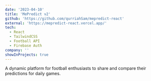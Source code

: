 ```yaml
---
date: '2023-04-10'
title: 'MePredict v2'
github: 'https://github.com/qurriahSam/mepredict-react'
external: 'https://mepredict-react.vercel.app/'
tech:
  - React
  - TailwindCSS
  - Football API
  - Firebase Auth
company: ''
showInProjects: true
---
```


A dynamic platform for football enthusiasts to share and compare their predictions for daily games.
